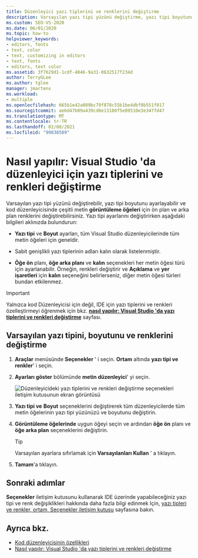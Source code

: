 ```yaml
---
title: Düzenleyici yazı tiplerini ve renklerini değiştirme
description: Varsayılan yazı tipi yüzünü değiştirme, yazı tipi boyutunu ayarlama ve kod düzenleyicisinde çeşitli metin görüntüleme öğeleri için ön plan ve arka plan renklerini değiştirme hakkında bilgi edinin.
ms.custom: SEO-VS-2020
ms.date: 06/01/2020
ms.topic: how-to
helpviewer_keywords:
- editors, fonts
- text, color
- text, customizing in editors
- text, fonts
- editors, text color
ms.assetid: 3f7629d1-1cdf-4046-9a31-0632517f234d
author: TerryGLee
ms.author: tglee
manager: jmartens
ms.workload:
- multiple
ms.openlocfilehash: 665b1e42a089bc79f878c55b1be4dbf0b551f017
ms.sourcegitcommit: ae6d47b09a439cd0e13180f5e89510e3e347fd47
ms.translationtype: MT
ms.contentlocale: tr-TR
ms.lasthandoff: 02/08/2021
ms.locfileid: "99838589"
---
```

# <a name="how-to-change-fonts-and-colors-for-the-editor-in-visual-studio"></a>Nasıl yapılır: Visual Studio 'da düzenleyici için yazı tiplerini ve renkleri değiştirme

Varsayılan yazı tipi yüzünü değiştirebilir, yazı tipi boyutunu ayarlayabilir ve kod düzenleyicisinde çeşitli metin **görüntüleme öğeleri** için ön plan ve arka plan renklerini değiştirebilirsiniz. Yazı tipi ayarlarını değiştirirken aşağıdaki bilgileri aklınızda bulundurun:

- **Yazı tipi** ve **Boyut** ayarları, tüm Visual Studio düzenleyicilerinde tüm metin öğeleri için geneldir.

- Sabit genişlikli yazı tiplerinin adları kalın olarak listelenmiştir.

- **Öğe ön** planı, **öğe arka planı** ve **kalın** seçenekleri her metin öğesi türü için ayarlanabilir. Örneğin, renkleri değiştirir ve **Açıklama** ve **yer işaretleri** için **kalın** seçeneğini belirlerseniz, diğer metin öğesi türleri bundan etkilenmez.

> [!IMPORTANT]
> Yalnızca kod Düzenleyicisi için değil, IDE için yazı tiplerini ve renkleri özelleştirmeyi öğrenmek için bkz. **[nasıl yapılır: Visual Studio 'da yazı tiplerini ve renkleri değiştirme](../../ide/how-to-change-fonts-and-colors-in-visual-studio.md)** sayfası.

## <a name="change-the-default-font-face-size-and-colors"></a>Varsayılan yazı tipini, boyutunu ve renklerini değiştirme

1. **Araçlar** menüsünde **Seçenekler** ' i seçin. **Ortam** altında **yazı tipi ve renkler**' i seçin.

1. **Ayarları göster** bölümünde **metin düzenleyici**' yi seçin.

   ![Düzenleyicideki yazı tiplerini ve renkleri değiştirme seçenekleri iletişim kutusunun ekran görüntüsü](../../ide/media/fonts-colors-text-editor.png "Düzenleyicideki yazı tiplerini ve renkleri değiştirmek için Seçenekler iletişim kutusunun ekran görüntüsü")

1. **Yazı tipi ve** **Boyut** seçeneklerini değiştirerek tüm düzenleyicilerde tüm metin öğelerinin yazı tipi yüzünüzü ve boyutunu değiştirin.

1. **Görüntüleme öğelerinde** uygun öğeyi seçin ve ardından **öğe ön** planı ve **öğe arka plan** seçeneklerini değiştirin.

    > [!TIP]
    > Varsayılan ayarlara sıfırlamak için **Varsayılanları Kullan** ' a tıklayın.

1. **Tamam**'a tıklayın.

## <a name="next-steps"></a>Sonraki adımlar

**Seçenekler** iletişim kutusunu kullanarak IDE üzerinde yapabileceğiniz yazı tipi ve renk değişiklikleri hakkında daha fazla bilgi edinmek Için, [yazı tipleri ve renkler, ortam, Seçenekler iletişim kutusu](../../ide/reference/fonts-and-colors-environment-options-dialog-box.md) sayfasına bakın.

## <a name="see-also"></a>Ayrıca bkz.

- [Kod düzenleyicisinin özellikleri](../../ide/writing-code-in-the-code-and-text-editor.md)
- [Nasıl yapılır: Visual Studio 'da yazı tiplerini ve renkleri değiştirme](../../ide/how-to-change-fonts-and-colors-in-visual-studio.md)
